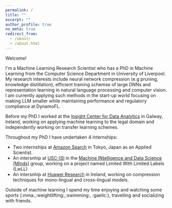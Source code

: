 ```yaml
---
permalink: /
title: ""
excerpt: ""
author_profile: true
no_meta: true
redirect_from: 
  - /about/
  - /about.html
---
```


Welcome!

I'm a Machine Learning Research Scientist who has a PhD in Machine Learning from the Computer Science Department in University of Liverpool.
My research interests include neural network compression (e.g pruning, knowledge distillation), efficient training schemse of large DNNs and 
representation learning in natural language processing and computer vision. I am currently applying such methods in the start-up world focusing on 
making LLM smaller while maintaining performance and regulatory compliance at DynamoFL. 

Before my PhD I worked at the [Insight Center for Data Analytics](https://www.insight-centre.org/) in Galway, Ireland, working 
on applying machine learning to the legal domain and independently working on transfer learning schemes. 

Throughout my PhD I have undertaken 4 internships: 
* Two internships at [Amazon Search](https://www.amazon.jobs/en-gb/location/tokyo-area-japan) in Tokyo, Japan as an Applied Scientist. 
* An intersnhip at [USC-ISI](https://www.isi.edu) in the [ Machine INtelligence and Data Science (Minds)](https://minds.isi.edu/) group, working on a project named Limited With Limited Labels (LwLL)
* An intersnhip at [Huawei Research](https://www.linkedin.com/company/huawei-ireland-research-center/?originalSubdomain=ie) in Ireland, working on compression techniques for mono-lingual and cross-lingual models. 

Outside of machine learning I spend my time enjoying and watching some sports (:mma:,:weightlifting:,:swimming:, :gaelic:), travelling and socializing with friends.

<!-- News
======
- June 2021 - EMNLP Paper accepted on Counterfactual Detection undertaken during internships at Amazon. 
- April 2021 - 6 month internship with Huawei at their Research Center in Dublin,, Ireland.
- May 2020 - I return on the Amazon Search team as an Applied Scientist, this time as a virtual internship from Ireland.
- April 2020 - COVID hits, back to Ireland. 
- January 2020: Back in Liverpool, UK to carry out teaching duties for Machine Learning and Graph Theory modules.
- December 2019: Make it back to Ireland for Christmas (nearly get stuck in Moscow on the way home!). 
- September 2019: Internship at Amazon Search begins in Tokyo, Japan.
- June 2019: Internship at USC-ISI starts under supervision of Aram Galstyan and Greg V. Steeg.
- March 2019: Paper on meta-embeddings accepted to ECAI !
- April 2018: I started my PhD at University of Liverpool under the supervision of Danushka Bollegala.


 -->
